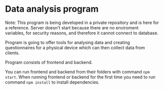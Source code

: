 # Data analysis program

Note: This program is being developed in a private repository and is here for a reference.
Server doesn't start because there are no enviroment variables, for security reasons, and
therefore it cannot connect to database. 

Program is going to offer tools for analysing data and creating questionnaires for a physical device which can then collect data from clients. 

Program consists of frontend and backend. 

You can run frontend and backend from their folders with command ``npm start``. When running frontend or backend for the first time you need to 
run command ``npm install`` to install dependencies. 
